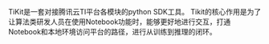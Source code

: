 TiKit是一套对接腾讯云TI平台各模块的python SDK工具。 
Tikit的核心作用是为了让算法类研发人员在使用Notebook功能时，能够更好地进行交互，打通Notebook和本地环境访问平台的路径，进行从训练到推理的闭环。